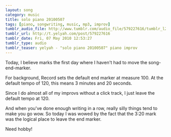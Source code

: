 ```yaml
---
layout: song
category: music
title: solo piano 20100507
tags: [piano, songwriting, music, mp3, improv]
tumblr_audio_file: http://www.tumblr.com/audio_file/579227616/tumblr_l229p37rnY1qzo4ep
tumblr_url: http://t.yelyah.com/post/579227616
tumblr_date: Fri, 07 May 2010 12:53:27
tumblr_type: audio
tumblr_teaser: yelyah - "solo piano 20100507" piano improv
---
```

Today, I believe marks the first day where I haven't had to move the song-end-marker.

For background, Record sets the default end marker at measure 100. At the default tempo of 120, this means 3 minutes and 20 seconds.

Since I do almost all of my improvs without a click track, I just leave the default tempo at 120.

And when you've done enough writing in a row, really silly things tend to make you go wow. So today I was wowed by the fact that the 3:20 mark was the logical place to leave the end marker.

Need hobby!
